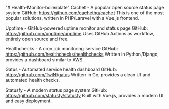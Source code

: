 "# Health-Monitor-boilerplate" 
Cachet - A popular open source status page system GitHub: https://github.com/cachethq/cachet This is one of the most popular solutions, written in PHP/Laravel with a Vue.js frontend.

Upptime - GitHub-powered uptime monitor and status page GitHub: https://github.com/upptime/upptime Uses GitHub Actions as workflow, entirely open source and free.

Healthchecks - A cron job monitoring service GitHub: https://github.com/healthchecks/healthchecks Written in Python/Django, provides a dashboard similar to AWS.

Gatus - Automated service health dashboard GitHub: https://github.com/TwiN/gatus Written in Go, provides a clean UI and automated health checks.

Statusfy - A modern status page system GitHub: https://github.com/statusfy/statusfy Built with Vue.js, provides a modern UI and easy deployment.
